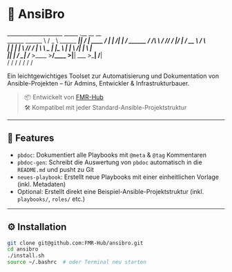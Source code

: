# 🔧 AnsiBro

____________________             _____                .__         __                 __   
\______   \______   \           /  _  \   ______ _____|__| ______/  |_  ____   _____/  |_ 
 |     ___/|    |  _/  ______  /  /_\  \ /  ___//  ___/  |/  ___|   __\/ __ \ /    \   __\
 |    |    |    |   \ /_____/ /    |    \\___ \ \___ \|  |\___ \ |  | \  ___/|   |  \  |  
 |____|    |______  /         \____|__  /____  >____  >__/____  >|__|  \___  >___|  /__|  
                  \/                  \/     \/     \/        \/           \/     \/      

Ein leichtgewichtiges Toolset zur Automatisierung und Dokumentation von Ansible-Projekten – für Admins, Entwickler & Infrastrukturbauer.

> 📦 Entwickelt von [FMR-Hub](https://github.com/FMR-Hub)  
> 🛠️ Kompatibel mit jeder Standard-Ansible-Projektstruktur

---

## 🚀 Features

- `pbdoc`: Dokumentiert alle Playbooks mit `@meta` & `@tag` Kommentaren
- `pbdoc-gen`: Schreibt die Auswertung von `pbdoc` automatisch in die `README.md` und pusht zu Git
- `neues-playbook`: Erstellt neue Playbooks mit einer einheitlichen Vorlage (inkl. Metadaten)
- Optional: Erstellt direkt eine Beispiel-Ansible-Projektstruktur (inkl. `playbooks/`, `roles/` etc.)

---

## ⚙️ Installation

```bash
git clone git@github.com:FMR-Hub/ansibro.git
cd ansibro
./install.sh
source ~/.bashrc  # oder Terminal neu starten
